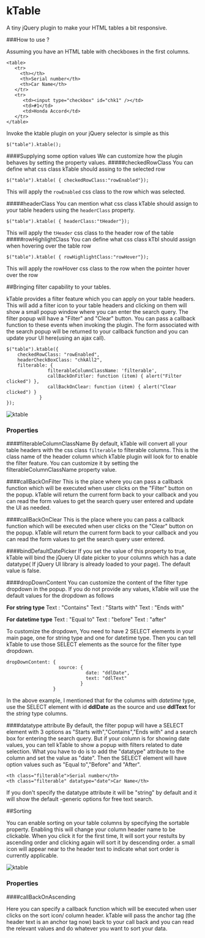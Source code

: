 kTable
====

A tiny jQuery plugin to make your HTML tables a bit responsive. 

###How to use ?

Assuming you have an HTML table with checkboxes in the  first columns.
    
    <table>
       <tr>
         <th></th>
         <th>Serial number</th>
         <th>Car Name</th>
       </tr>
       <tr>
          <td><input type="checkbox" id="chk1" /></td>
          <td>#1</td>
          <td>Honda Accord</td>
       </tr>          
    </table>

Invoke the ktable plugin on your jQuery selector is simple as this


    $("table").ktable();


####Supplying some option values
We can customize how the plugin behaves by setting the property values.
#####checkedRowClass
You can define what css class kTable should assing to the selected row

    $("table").ktable( { checkedRowClass:"rowEnabled"});


This will apply the `rowEnabled` css class to the row which was selected.

#####headerClass
You can mention what css class kTable should assign to your table headers using the `headerClass` property.

    $("table").ktable( { headerClass:"tHeader"});

This will apply the `tHeader` css class to the header row of the table
#####rowHighlightClass
You can define what css class kTbl should assign when hovering over the table row

    $("table").ktable( { rowHighlightClass:"rowHover"});


This will apply the rowHover css class to the row when the pointer hover over the row

##Bringing filter capability to your tables.

kTable provides a filter feature which you can apply on your table headers. This will add a filter icon to your table headers and clicking on them will show a small popup window where you can enter the search query. The filter popup will have a "Filter" and "Clear" button. You can pass a callback function to these events when invoking the plugin. The form associated with the search popup will be returned to your callback function and you can update your UI here(using an ajax call).



    $("table").ktable({
        checkedRowClass: "rowEnabled",
        headerCheckBoxClass: "chkAll2",
        filterable: {
                   filterableColumnClassName: 'filterable',
                   callBackOnFitler: function (item) { alert("Filter clicked") },
                   callBackOnClear: function (item) { alert("Clear clicked") }
                }
    });
    

![ ktable](https://f.cloud.github.com/assets/144469/1021494/76f6ce24-0d08-11e3-9e46-6ad407fef325.png)

### Properties
####filterableColumnClassName
 By default, kTable will convert all your table headers with the css class `filterable` to filterable columns. This is the class name of the header column which kTable plugin will look for to enable the filter feature.  You can customize it by setting the filterableColumnClassName property value.

####callBackOnFilter 
 This is the place where you can pass a callback function which will be executed when user clicks on the "Filter" button on the popup. kTable will return the current form back to your callback and you can read the form values to get the search query user entered and update the UI as needed.

####callBackOnClear
  This is the place where you can pass a callback function which will be executed when user clicks on the "Clear" button on the popup. kTable will return the current form back to your callback and you can read the form values to get the search query user entered.

####bindDefaultDatePicker
If you set the value of this property to true, kTable will bind the jQuery UI date picker to your columns which has a date datatype( If jQuery UI library is already loaded to your page). The default value is false.

####dropDownContent
You can customize the content of the filter type dropdown in the popup. If you do not provide any values, kTable will use the default values for the dropdown as follows

**For string type**
Text : "Contains" 
Text : "Starts with"
Text : "Ends with"

**For datetime type**
Text : "Equal to" 
Text : "before"
Text : "after"

To customize the dropdown, You need to have 2 SELECT elements in your main page, one for string type and one for datetime type. Then you can tell kTable to use those SELECT elements as the source for the filter type dropdown.

    dropDownContent: {
                       source: {
                                 date: "ddlDate",
                                 text: "ddlText"
                               }
                     }

In the above example, I mentioned that for the columns with _datetime_ type, use the SELECT element with id **ddlDate** as the source and use **ddlText** for the _string_ type columns.

####datatype attribute
By default, the filter popup will have a SELECT element with 3 options as "Starts with","Contains","Ends with" and a search box for entering the search query. But if your column is for showing date values, you can tell kTable to show a popup with filters related to date selection. What you have to do is to add the "datatype" attribute to the column and set the value as "date". Then the SELECT element will have option values such as "Equal to","Before" and "After".

    <th class="filterable">Serial number</th>
    <th class="filterable" datatype="date">Car Name</th>

If you don't specify the datatype attribute it will be "string" by default and it will show the default -generic options for free text search.


##Sorting

You can enable sorting on your table columns by specifying the sortable property. Enabling this will change your column header name to be clickable. When you click it for the first time, It will sort your restults by ascending order and clicking again will sort it by descending order. a small icon will appear near to the header text to indicate what sort order is currently applicable.

![ ktable](https://f.cloud.github.com/assets/144469/1058419/895ee3ec-1188-11e3-93d5-4d85678a2bbe.png)

### Properties
####callBackOnAscending

Here you can specify a callback function which will be executed when user clicks on the sort icon/ column header. kTable will pass the anchor tag (the header text is an anchor tag now) back to your call back and you can read the relevant values and do whatever you want to sort your data.




